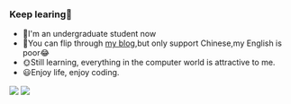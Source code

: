 ### Keep learing:book:

- 🔭I'm an undergraduate student now
- 💬You can flip through [my blog](https://git.luhawxem.com/),but only support Chinese,my English is poor:joy:
- 🌞Still learning, everything in the computer world is attractive to me.
- 😃Enjoy life, enjoy coding.

<img align="center" src="https://github-readme-stats.vercel.app/api?username=LuHawXem&count_private=true&show_icons=true&include_all_commits=true&hide=issues,contribs&theme=react" />
<img align="center" src="https://github-readme-stats.vercel.app/api/top-langs/?layout=compact&username=LuHawXem&hide=html&theme=react" />

<!--
**LuHawXem/LuHawXem** is a ✨ _special_ ✨ repository because its `README.md` (this file) appears on your GitHub profile.

Here are some ideas to get you started:

- 🔭 I’m currently working on ...
- 🌱 I’m currently learning ...
- 👯 I’m looking to collaborate on ...
- 🤔 I’m looking for help with ...
- 💬 Ask me about ...
- 📫 How to reach me: ...
- 😄 Pronouns: ...
- ⚡ Fun fact: ...
-->
